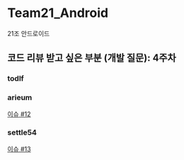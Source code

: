 # Team21_Android
21조 안드로이드

## 코드 리뷰 받고 싶은 부분 (개발 질문): 4주차

### todlf

### arieum
[이슈 #12](https://github.com/kakao-tech-campus-2nd-step3/Team21_Android/issues/12)

### settle54
[이슈 #13](https://github.com/kakao-tech-campus-2nd-step3/Team21_Android/issues/13)
